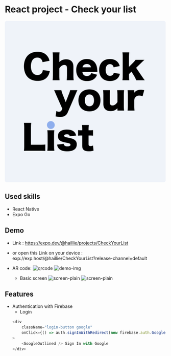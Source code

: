 # React project - Check your list

![logo](assets/icon-checkyourlist.png)

## Used skills

- React Native
- Expo Go


## Demo
- Link :  https://expo.dev/@haillie/projects/CheckYourList
- or open this Link on your device : exp://exp.host/@haillie/CheckYourList?release-channel=default
- AR code:
    ![qrcode](asstes/qrcode-checkyourlist.svg)
    ![demo-img](asstes/demo.gif)

    - Basic screen
        ![screen-plain](img/screen-splash) ![screen-plain](img/screen-plain)

## Features

- Authentication with Firebase
    - Login
    ```javascript
    <div
        className="login-button google"
        onClick={() => auth.signInWithRedirect(new firebase.auth.GoogleAuthProvider())}
    >
        <GoogleOutlined /> Sign In with Google
    </div>
    ```